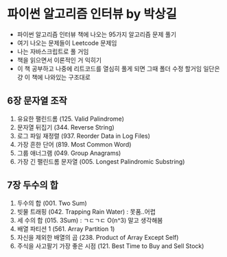 # 파이썬 알고리즘 인터뷰 by 박상길

- 파이썬 알고리즘 인터뷰 책에 나오는 95가지 알고리즘 문제 풀기
- 여기 나오는 문제들이 Leetcode 문제임
- 나는 자바스크립트로 풀 거임
- 책을 읽으면서 이론적인 거 익히기
- 이 책 공부하고 나중에 리트코드를 열심히 풀게 되면 그때 폴더 수정 할거임 일단은 걍 이 책에 나와있는 구조대로

## 6장 문자열 조작

1. 유요한 팰린드롬 (125. Valid Palindrome)
2. 문자열 뒤집기 (344. Reverse String)
3. 로그 파일 재정렬 (937. Reorder Data in Log Files)
4. 가장 흔한 단어 (819. Most Common Word)
5. 그룹 애너그램 (049. Group Anagrams)
6. 가장 긴 팰린드롬 문자열 (005. Longest Palindromic Substring)

## 7장 두수의 합

1. 두수의 합 (001. Two Sum)
2. 빗물 트래핑 (042. Trapping Rain Water) : 못품..어렵
3. 세 수의 합 (015. 3Sum) : ㄱㄷㄱㄷ O(n^3) 말고 생각해봄
4. 배열 파티션 1 (561. Array Partition 1)
5. 자신을 제외한 배열의 곱 (238. Product of Array Except Self)
6. 주식을 사고팔기 가장 좋은 시점 (121. Best Time to Buy and Sell Stock)
